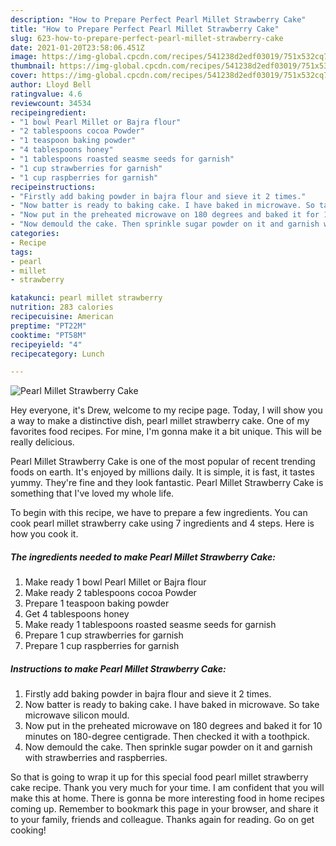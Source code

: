 ```yaml
---
description: "How to Prepare Perfect Pearl Millet Strawberry Cake"
title: "How to Prepare Perfect Pearl Millet Strawberry Cake"
slug: 623-how-to-prepare-perfect-pearl-millet-strawberry-cake
date: 2021-01-20T23:58:06.451Z
image: https://img-global.cpcdn.com/recipes/541238d2edf03019/751x532cq70/pearl-millet-strawberry-cake-recipe-main-photo.jpg
thumbnail: https://img-global.cpcdn.com/recipes/541238d2edf03019/751x532cq70/pearl-millet-strawberry-cake-recipe-main-photo.jpg
cover: https://img-global.cpcdn.com/recipes/541238d2edf03019/751x532cq70/pearl-millet-strawberry-cake-recipe-main-photo.jpg
author: Lloyd Bell
ratingvalue: 4.6
reviewcount: 34534
recipeingredient:
- "1 bowl Pearl Millet or Bajra flour"
- "2 tablespoons cocoa Powder"
- "1 teaspoon baking powder"
- "4 tablespoons honey"
- "1 tablespoons roasted seasme seeds for garnish"
- "1 cup strawberries for garnish"
- "1 cup raspberries for garnish"
recipeinstructions:
- "Firstly add baking powder in bajra flour and sieve it 2 times."
- "Now batter is ready to baking cake. I have baked in microwave. So take microwave silicon mould."
- "Now put in the preheated microwave on 180 degrees and baked it for 10 minutes on 180-degree centigrade. Then checked it with a toothpick."
- "Now demould the cake. Then sprinkle sugar powder on it and garnish with strawberries and raspberries."
categories:
- Recipe
tags:
- pearl
- millet
- strawberry

katakunci: pearl millet strawberry 
nutrition: 283 calories
recipecuisine: American
preptime: "PT22M"
cooktime: "PT58M"
recipeyield: "4"
recipecategory: Lunch

---
```



![Pearl Millet Strawberry Cake](https://img-global.cpcdn.com/recipes/541238d2edf03019/751x532cq70/pearl-millet-strawberry-cake-recipe-main-photo.jpg)

Hey everyone, it's Drew, welcome to my recipe page. Today, I will show you a way to make a distinctive dish, pearl millet strawberry cake. One of my favorites food recipes. For mine, I'm gonna make it a bit unique. This will be really delicious.



Pearl Millet Strawberry Cake is one of the most popular of recent trending foods on earth. It's enjoyed by millions daily. It is simple, it is fast, it tastes yummy. They're fine and they look fantastic. Pearl Millet Strawberry Cake is something that I've loved my whole life.


To begin with this recipe, we have to prepare a few ingredients. You can cook pearl millet strawberry cake using 7 ingredients and 4 steps. Here is how you cook it.

<!--inarticleads1-->

##### The ingredients needed to make Pearl Millet Strawberry Cake:

1. Make ready 1 bowl Pearl Millet or Bajra flour
1. Make ready 2 tablespoons cocoa Powder
1. Prepare 1 teaspoon baking powder
1. Get 4 tablespoons honey
1. Make ready 1 tablespoons roasted seasme seeds for garnish
1. Prepare 1 cup strawberries for garnish
1. Prepare 1 cup raspberries for garnish




<!--inarticleads2-->

##### Instructions to make Pearl Millet Strawberry Cake:

1. Firstly add baking powder in bajra flour and sieve it 2 times.
1. Now batter is ready to baking cake. I have baked in microwave. So take microwave silicon mould.
1. Now put in the preheated microwave on 180 degrees and baked it for 10 minutes on 180-degree centigrade. Then checked it with a toothpick.
1. Now demould the cake. Then sprinkle sugar powder on it and garnish with strawberries and raspberries.




So that is going to wrap it up for this special food pearl millet strawberry cake recipe. Thank you very much for your time. I am confident that you will make this at home. There is gonna be more interesting food in home recipes coming up. Remember to bookmark this page in your browser, and share it to your family, friends and colleague. Thanks again for reading. Go on get cooking!

